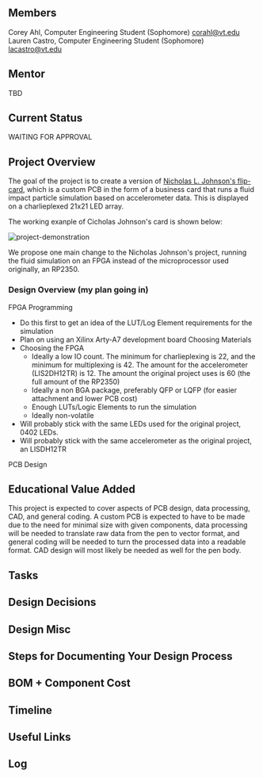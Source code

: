 ## Members
Corey Ahl, Computer Engineering Student (Sophomore)
corahl@vt.edu
Lauren Castro, Computer Engineering Student (Sophomore)
lacastro@vt.edu

## Mentor
TBD

## Current Status
WAITING FOR APPROVAL

## Project Overview

The goal of the project is to create a version of [Nicholas L. Johnson's flip-card](https://github.com/Nicholas-L-Johnson/flip-card), which is a custom PCB in the form of a business card that runs a fluid impact particle simulation based on accelerometer data. This is displayed on a charlieplexed 21x21 LED array.

The working exanple of Cicholas Johnson's card is shown below:

![project-demonstration](https://github.com/WebTWJ/corahl-project-amp/blob/main/project-demonstration.gif)

We propose one main change to the Nicholas Johnson's project, running the fluid simulation on an FPGA instead of the microprocessor used originally, an RP2350.

### Design Overview (my plan going in)
FPGA Programming
- Do this first to get an idea of the LUT/Log Element requirements for the simulation
- Plan on using an Xilinx Arty-A7 development board
Choosing Materials
- Choosing the FPGA
    - Ideally a low IO count. The minimum for charlieplexing is 22, and the minimum for multiplexing is 42. The amount for the accelerometer (LIS2DH12TR) is 12. The amount the original project uses is 60 (the full amount of the RP2350)
    - Ideally a non BGA package, preferably QFP or LQFP (for easier attachment and lower PCB cost)
    - Enough LUTs/Logic Elements to run the simulation
    - Ideally non-volatile
- Will probably stick with the same LEDs used for the original project, 0402 LEDs.
- Will probably stick with the same accelerometer as the original project, an LISDH12TR

PCB Design

## Educational Value Added

This project is expected to cover aspects of PCB design, data processing, CAD, and general coding. A custom PCB is expected to have to be made due to the need for minimal size with given components, data processing will be needed to translate raw data from the pen to vector format, and general coding will be needed to turn the processed data into a readable format. CAD design will most likely be needed as well for the pen body.

## Tasks
<!-- Your Text Here. You may work with your mentor on this later when they are assigned -->

## Design Decisions

<!-- Your Text Here. You may work with your mentor on this later when they are assigned -->

## Design Misc

<!-- Your Text Here. You may work with your mentor on this later when they are assigned -->

## Steps for Documenting Your Design Process

<!-- Your Text Here. You may work with your mentor on this later when they are assigned -->

## BOM + Component Cost

<!-- Your Text Here. You may work with your mentor on this later when they are assigned -->

## Timeline

<!-- Your Text Here. You may work with your mentor on this later when they are assigned -->

## Useful Links

<!-- Your Text Here. You may work with your mentor on this later when they are assigned -->

## Log

<!-- Your Text Here. You may work with your mentor on this later when they are assigned -->
